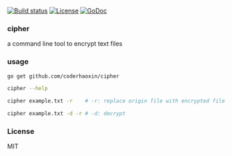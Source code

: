 [![Build status][travis-img]][travis-url]
[![License][license-img]][license-url]
[![GoDoc][doc-img]][doc-url]

### cipher
a command line tool to encrypt text files

### usage

```sh
go get github.com/coderhaoxin/cipher

cipher --help

cipher example.txt -r    # -r: replace origin file with encrypted file

cipher example.txt -d -r # -d: decrypt
```

### License
MIT

[travis-img]: https://img.shields.io/travis/coderhaoxin/cipher.svg?style=flat-square
[travis-url]: https://travis-ci.org/coderhaoxin/cipher
[license-img]: http://img.shields.io/badge/license-MIT-green.svg?style=flat-square
[license-url]: http://opensource.org/licenses/MIT
[doc-img]: http://img.shields.io/badge/GoDoc-reference-blue.svg?style=flat-square
[doc-url]: http://godoc.org/github.com/coderhaoxin/cipher
